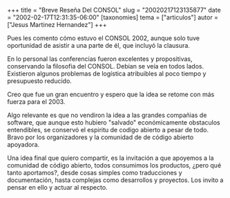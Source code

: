 +++
title = "Breve Reseña Del CONSOL"
slug = "20020217123135877"
date = "2002-02-17T12:31:35-06:00"
[taxonomies]
tema = ["articulos"]
autor = ["Jesus Martinez Hernandez"]
+++

Pues les comento cómo estuvo el CONSOL 2002, aunque solo tuve
oportunidad de asistir a una parte de él, que incluyó la clausura.

En lo personal las conferencias fueron excelentes y propositivas,
conservando la filosofia del CONSOL. Debian se veía en todos lados.
Existieron algunos problemas de logística atribuibles al poco tiempo y
presupuesto reducido.

Creo que fue un gran encuentro y espero que la idea se retome con más
fuerza para el 2003.

Algo relevante es que no vendiron la idea a las grandes compañias de
software, que aunque esto hubiero "salvado" económicamente obstaculos
entendibles, se conservó el espiritu de codigo abierto a pesar de todo.
Bravo por los organizadores y la comunidad de de código abierto
apoyadora.

Una idea final que quiero compartir, es la invitación a que apoyemos a
la comunidad de código abierto, todos consumimos los productos, ¿pero
qué tanto aportamos?, desde cosas simples como traducciones y
documentación, hasta complejas como desarrollos y proyectos. Los invito
a pensar en ello y actuar al respecto.

